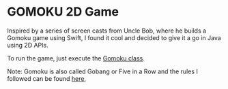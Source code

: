 GOMOKU 2D Game
==============

Inspired by a series of screen casts from Uncle Bob, where he builds a Gomoku game using Swift, 
  I found it cool and decided to give it a go in Java using 2D APIs. 

To run the game, just execute the [Gomoku class][2].

Note: Gomoku is also called Gobang or Five in a Row and the rules I followed can be found [here][1],    

[1]: https://en.wikipedia.org/wiki/Gomoku
[2]: https://github.com/sandromancuso/gomoku_java/blob/master/src/main/java/com/codurance/Gomoku.java